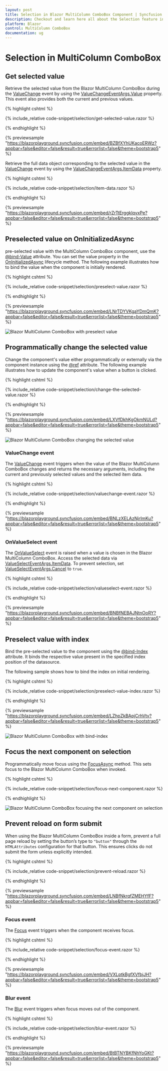 ```yaml
---
layout: post
title: Selection in Blazor MultiColumn ComboBox Component | Syncfusion
description: Checkout and learn here all about the Selection feature in Syncfusion Blazor MultiColumn ComboBox component and more.
platform: Blazor
control: MultiColumn ComboBox
documentation: ug
---
```


# Selection in MultiColumn ComboBox

## Get selected value

Retrieve the selected value from the Blazor MultiColumn ComboBox during the [ValueChange](https://help.syncfusion.com/cr/blazor/Syncfusion.Blazor.MultiColumnComboBox.SfMultiColumnComboBox-2.html#Syncfusion_Blazor_MultiColumnComboBox_SfMultiColumnComboBox_2_ValueChange) event by using the [ValueChangeEventArgs.Value](https://help.syncfusion.com/cr/blazor/Syncfusion.Blazor.MultiColumnComboBox.ValueChangeEventArgs-2.html#Syncfusion_Blazor_MultiColumnComboBox_ValueChangeEventArgs_2_Value) property. This event also provides both the current and previous values.

{% highlight cshtml %}

{% include_relative code-snippet/selection/get-selected-value.razor %}

{% endhighlight %}

{% previewsample "https://blazorplayground.syncfusion.com/embed/BZBfXYhUKacoERWz?appbar=false&editor=false&result=true&errorlist=false&theme=bootstrap5" %}

Retrieve the full data object corresponding to the selected value in the [ValueChange](https://help.syncfusion.com/cr/blazor/Syncfusion.Blazor.MultiColumnComboBox.SfMultiColumnComboBox-2.html#Syncfusion_Blazor_MultiColumnComboBox_SfMultiColumnComboBox_2_ValueChange) event by using the [ValueChangeEventArgs.ItemData](https://help.syncfusion.com/cr/blazor/Syncfusion.Blazor.MultiColumnComboBox.ValueChangeEventArgs-2.html#Syncfusion_Blazor_MultiColumnComboBox_ValueChangeEventArgs_2_ItemData) property.

{% highlight cshtml %}

{% include_relative code-snippet/selection/item-data.razor %}

{% endhighlight %}

{% previewsample "https://blazorplayground.syncfusion.com/embed/rZrTtErggklqvxPe?appbar=false&editor=false&result=true&errorlist=false&theme=bootstrap5" %}

## Preselected value on OnInitializedAsync

pre-selected value with the MultiColumn ComboBox component, use the [@bind-Value](https://help.syncfusion.com/cr/blazor/Syncfusion.Blazor.MultiColumnComboBox.SfMultiColumnComboBox-2.html#Syncfusion_Blazor_MultiColumnComboBox_SfMultiColumnComboBox_2_Value) attribute. You can set the value property in the [OnInitializedAsync](https://learn.microsoft.com/en-us/aspnet/core/blazor/components/lifecycle?view=aspnetcore-6.0#component-initialization-oninitializedasync) lifecycle method. The following example illustrates how to bind the value when the component is initially rendered.

{% highlight cshtml %}

{% include_relative code-snippet/selection/preselect-value.razor %}

{% endhighlight %}

{% previewsample "https://blazorplayground.syncfusion.com/embed/LNrTDYVKgaYDmQmK?appbar=false&editor=false&result=true&errorlist=false&theme=bootstrap5" %}

![Blazor MultiColumn ComboBox with preselect value](./images/selection/blazor_combobox_preselect-value.png)

## Programmatically change the selected value

Change the component's value either programmatically or externally via the component instance using the [@ref](https://learn.microsoft.com/en-us/aspnet/core/mvc/views/razor?view=aspnetcore-7.0#ref) attribute. The following example illustrates how to update the component's value when a button is clicked.

{% highlight cshtml %}

{% include_relative code-snippet/selection/change-the-selected-value.razor %}

{% endhighlight %}

{% previewsample "https://blazorplayground.syncfusion.com/embed/LXVfDkhKgOkmNULd?appbar=false&editor=false&result=true&errorlist=false&theme=bootstrap5" %}

![Blazor MultiColumn ComboBox changing the selected value](./images/selection/blazor_combobox_changing-selected-value.gif)

### ValueChange event

The [ValueChange](https://help.syncfusion.com/cr/blazor/Syncfusion.Blazor.MultiColumnComboBox.SfMultiColumnComboBox-2.html#Syncfusion_Blazor_MultiColumnComboBox_SfMultiColumnComboBox_2_ValueChange) event triggers when the value of the Blazor MultiColumn ComboBox changes and returns the necessary arguments, including the current and previously selected values and the selected item data.

{% highlight cshtml %}

{% include_relative code-snippet/selection/valuechange-event.razor %}

{% endhighlight %}

{% previewsample "https://blazorplayground.syncfusion.com/embed/BNLzXELAzNjrImKu?appbar=false&editor=false&result=true&errorlist=false&theme=bootstrap5" %}

### OnValueSelect event 

The [OnValueSelect](https://help.syncfusion.com/cr/blazor/Syncfusion.Blazor.MultiColumnComboBox.SfMultiColumnComboBox-2.html#Syncfusion_Blazor_MultiColumnComboBox_SfMultiColumnComboBox_2_OnValueSelect) event is raised when a value is chosen in the Blazor MultiColumn ComboBox. Access the selected data via [ValueSelectEventArgs.ItemData](https://help.syncfusion.com/cr/blazor/Syncfusion.Blazor.MultiColumnComboBox.ValueSelectEventArgs-2.html#Syncfusion_Blazor_MultiColumnComboBox_ValueSelectEventArgs_2_ItemData). To prevent selection, set [ValueSelectEventArgs.Cancel](https://help.syncfusion.com/cr/blazor/Syncfusion.Blazor.MultiColumnComboBox.ValueSelectEventArgs-2.html#Syncfusion_Blazor_MultiColumnComboBox_ValueSelectEventArgs_2_Cancel) to `true`.

{% highlight cshtml %}

{% include_relative code-snippet/selection/valueselect-event.razor %}

{% endhighlight %}

{% previewsample "https://blazorplayground.syncfusion.com/embed/BNBfNEBAJNtnOoRY?appbar=false&editor=false&result=true&errorlist=false&theme=bootstrap5" %}

## Preselect value with index

Bind the pre-selected value to the component using the [@bind-Index](https://help.syncfusion.com/cr/blazor/Syncfusion.Blazor.MultiColumnComboBox.SfMultiColumnComboBox-2.html#Syncfusion_Blazor_MultiColumnComboBox_SfMultiColumnComboBox_2_Value) attribute. It binds the respective value present in the specified index position of the datasource.

The following sample shows how to bind the index on initial rendering.

{% highlight cshtml %}

{% include_relative code-snippet/selection/preselect-value-index.razor %}

{% endhighlight %}

{% previewsample "https://blazorplayground.syncfusion.com/embed/LZhpZkBApjCrhVtv?appbar=false&editor=false&result=true&errorlist=false&theme=bootstrap5" %}

![Blazor MultiColumn ComboBox with bind-index](./images/selection/blazor_combobox_preselect-value-index.png)

<!-- ## Autofill the selected value

The [Autofill]() property determines if the component's input field will automatically suggest and complete the first matching item as the user types, drawing from the component's data source. If there are no matches, the input field will remain unchanged, and no further action will take place. By default, the `Autofill` setting is set to `false`.

{% highlight Razor %}

{% include_relative code-snippet/selection/auto-fill.razor %}

{% endhighlight %}  -->

<!-- ## Get selected item by value

Get the entire object belonging to the value selected in the component using the [GetDataByValue]() method.

{% highlight cshtml %}

{% include_relative code-snippet/selection/get-selected-item-by-value.razor %}

{% endhighlight %} -->

## Focus the next component on selection

Programmatically move focus using the [FocusAsync](https://help.syncfusion.com/cr/blazor/Syncfusion.Blazor.MultiColumnComboBox.SfMultiColumnComboBox-2.html#Syncfusion_Blazor_MultiColumnComboBox_SfMultiColumnComboBox_2_FocusAsync) method. This sets focus to the Blazor MultiColumn ComboBox when invoked.

{% highlight cshtml %}

{% include_relative code-snippet/selection/focus-next-component.razor %}

{% endhighlight %}

![Blazor MultiColumn ComboBox focusing the next component on selection](./images/selection/blazor_combobox_focus-next-component.gif)

<!-- ## Programmatically clear the selected value

To programmatically reset the value of the MultiColumn ComboBox, you can utilize the [ClearAsync]() method. This method removes any selected values from the SfComboBox<TValue, TItem> component and sets both the [Value](https://help.syncfusion.com/cr/blazor/Syncfusion.Blazor.MultiColumnComboBox.SfMultiColumnComboBox-2.html#Syncfusion_Blazor_MultiColumnComboBox_SfMultiColumnComboBox_2_Value) and [Index](https://help.syncfusion.com/cr/blazor/Syncfusion.Blazor.MultiColumnComboBox.SfMultiColumnComboBox-2.html#Syncfusion_Blazor_MultiColumnComboBox_SfMultiColumnComboBox_2_Index) properties to null.

{% highlight cshtml %}

{% include_relative code-snippet/selection/programmatically-clear-value.razor %}

{% endhighlight %} -->

## Prevent reload on form submit

When using the Blazor MultiColumn ComboBox inside a form, prevent a full page reload by setting the button’s type to `"button"` through the `HTMLAttributes` configuration for that button. This ensures clicks do not submit the form unless explicitly intended.

{% highlight cshtml %}

{% include_relative code-snippet/selection/prevent-reload.razor %}

{% endhighlight %}

{% previewsample "https://blazorplayground.syncfusion.com/embed/LNBfNkrqfZMEHYfF?appbar=false&editor=false&result=true&errorlist=false&theme=bootstrap5" %}

<!-- ## Programmatically trigger onChange event

Trigger the [ValueChange](https://help.syncfusion.com/cr/blazor/Syncfusion.Blazor.MultiColumnComboBox.SfMultiColumnComboBox-2.html#Syncfusion_Blazor_MultiColumnComboBox_SfMultiColumnComboBox_2_ValueChange) event manually by using the instance (taken from @ref attribute) of the component. In the following example, the `ValueChange` event is invoked inside the `Created` event handler. As per the following code, it will trigger once the component is created or rendered on the page.

{% highlight cshtml %}

{% include_relative code-snippet/selection/trigger-change-event.razor %}

{% endhighlight %} -->

<!-- ## Programmatically focus in and focus out the component

In order to trigger the `FocusAsync(https://help.syncfusion.com/cr/blazor/Syncfusion.Blazor.MultiColumnComboBox.SfMultiColumnComboBox-2.html#Syncfusion_Blazor_MultiColumnComboBox_SfMultiColumnComboBox_2_FocusAsync)` and `FocusOutAsync()` methods using the instance of the MultiColumn ComboBox, you can use buttons. You can bind the click event of the button to the `FocusAsync(https://help.syncfusion.com/cr/blazor/Syncfusion.Blazor.MultiColumnComboBox.SfMultiColumnComboBox-2.html#Syncfusion_Blazor_MultiColumnComboBox_SfMultiColumnComboBox_2_FocusAsync)` and `FocusOutAsync()` methods. When the button is clicked, it triggers the corresponding method on the MultiColumn ComboBox.

{% highlight Razor %}

{% include_relative code-snippet/selection/focus-method.razor %}

{% endhighlight %}

While focusing and focus out the following event get triggered. -->

### Focus event

The [Focus](https://help.syncfusion.com/cr/blazor/Syncfusion.Blazor.MultiColumnComboBox.SfMultiColumnComboBox-2.html#Syncfusion_Blazor_MultiColumnComboBox_SfMultiColumnComboBox_2_Focus) event triggers when the component receives focus. 

{% highlight cshtml %}

{% include_relative code-snippet/selection/focus-event.razor %}

{% endhighlight %}

{% previewsample "https://blazorplayground.syncfusion.com/embed/VXLptkBgfXVfbjJH?appbar=false&editor=false&result=true&errorlist=false&theme=bootstrap5" %}

### Blur event

The [Blur](https://help.syncfusion.com/cr/blazor/Syncfusion.Blazor.MultiColumnComboBox.SfMultiColumnComboBox-2.html#Syncfusion_Blazor_MultiColumnComboBox_SfMultiColumnComboBox_2_Blur) event triggers when focus moves out of the component.

{% highlight cshtml %}

{% include_relative code-snippet/selection/blur-event.razor %}

{% endhighlight %}

{% previewsample "https://blazorplayground.syncfusion.com/embed/BtBTNYBKfNhYoGKt?appbar=false&editor=false&result=true&errorlist=false&theme=bootstrap5" %}